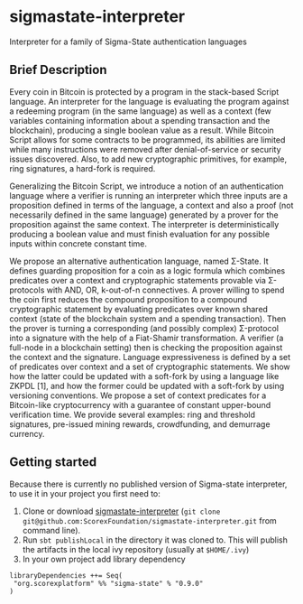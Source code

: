 # sigmastate-interpreter
Interpreter for a family of Sigma-State authentication languages

## Brief Description

Every coin in Bitcoin is protected by a program in the stack-based Script language. An interpreter for the language is 
evaluating the program against a redeeming program (in the same language) as well as a context (few variables
containing information about a spending transaction and the blockchain), producing a single boolean value as a result. 
While Bitcoin Script allows for some contracts to be programmed, its abilities are limited while many instructions
were removed after denial-of-service or security issues discovered. Also, to add new cryptographic primitives, for example, 
ring signatures, a hard-fork is required.

Generalizing the Bitcoin Script, we introduce a notion of an authentication language where a verifier is running an 
interpreter which three inputs are a proposition defined in terms of the language, a context and also a proof (not
necessarily defined in the same language) generated by a prover for the proposition against the same context. The 
interpreter is deterministically producing a boolean value and must finish evaluation for any possible inputs within 
concrete constant time.

We propose an alternative authentication language, named Σ-State. It defines guarding proposition for a coin as a logic 
formula which combines predicates over a context and cryptographic statements provable via Σ-protocols with 
AND, OR, k-out-of-n connectives. A prover willing to spend the coin first reduces the compound proposition to a 
compound cryptographic statement by evaluating predicates over known shared context (state of the blockchain system and
a spending transaction). Then the prover is turning a corresponding (and possibly complex) Σ-protocol into a signature 
with the help of a Fiat-Shamir transformation. A verifier (a full-node in a blockchain setting) then is checking the proposition 
against the context and the signature. Language expressiveness is defined by a set of predicates over context and a 
set of cryptographic statements. We show how the latter could be updated with a soft-fork by using a language like 
ZKPDL [1], and how the former could be updated with a soft-fork by using versioning conventions. We propose a set of 
context predicates for a Bitcoin-like cryptocurrency with a guarantee of constant upper-bound verification time. 
We provide several examples: ring and threshold signatures, pre-issued mining rewards, crowdfunding, and demurrage currency.

## Getting started

Because there is currently no published version of Sigma-state interpreter,
to use it in your project you first need to:

 1. Clone or download [sigmastate-interpreter](https://github.com/ScorexFoundation/sigmastate-interpreter) 
   (`git clone git@github.com:ScorexFoundation/sigmastate-interpreter.git` from command line).
 2. Run `sbt publishLocal` in the directory it was cloned to. 
 This will publish the artifacts in the local ivy repository (usually at `$HOME/.ivy`)
 3. In your own project add library dependency
 ```
libraryDependencies ++= Seq(
  "org.scorexplatform" %% "sigma-state" % "0.9.0"
) 
 ```
